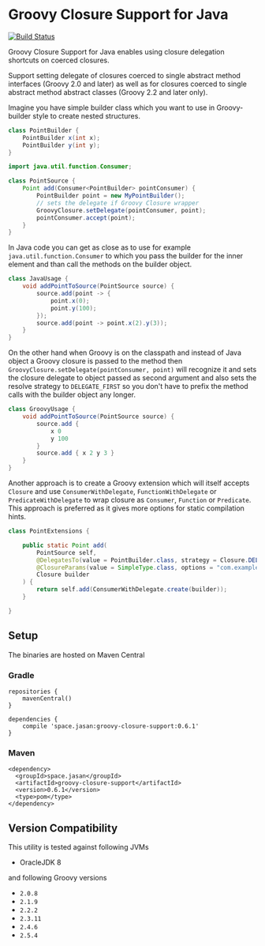 # Groovy Closure Support for Java

[![Build Status](https://travis-ci.org/jasanspace/groovy-closure-support.svg?branch=master)](https://travis-ci.org/jasanspace/groovy-closure-support)

Groovy Closure Support for Java enables using closure delegation shortcuts on coerced closures.

Support setting delegate of closures coerced to single abstract method interfaces (Groovy 2.0 and later) as well
as for closures coerced to single abstract method abstract classes (Groovy 2.2 and later only).

Imagine you have simple builder class which you want to use in Groovy-builder style to create nested
structures.

```java
class PointBuilder {
    PointBuilder x(int x);
    PointBuilder y(int y);
}
```

```java
import java.util.function.Consumer;

class PointSource {
    Point add(Consumer<PointBuilder> pointConsumer) {
        PointBuilder point = new MyPointBuilder();
        // sets the delegate if Groovy Closure wrapper
        GroovyClosure.setDelegate(pointConsumer, point);
        pointConsumer.accept(point);
    }
}
```

In Java code you can get as close as to use for example `java.util.function.Consumer` to
which you pass the builder for the inner element and than call the methods on the builder object.

```java
class JavaUsage {
    void addPointToSource(PointSource source) {
        source.add(point -> {
            point.x(0);
            point.y(100);
        });
        source.add(point -> point.x(2).y(3));
    }
}
```

On the other hand when Groovy is on the classpath and instead of Java object a Groovy closure is passed
to the method then `GroovyClosure.setDelegate(pointConsumer, point)` will recognize it and sets
the closure delegate to object passed as second argument and also sets the resolve strategy to `DELEGATE_FIRST`
so you don't have to prefix the method calls with the builder object any longer.

```groovy
class GroovyUsage {
    void addPointToSource(PointSource source) {
        source.add {
            x 0
            y 100
        }
        source.add { x 2 y 3 }
    }
}
```

Another approach is to create a Groovy extension which will itself accepts `Closure` and use `ConsumerWithDelegate`,
`FunctionWithDelegate` or `PredicateWithDelegate` to wrap closure as `Consumer`, `Function` or `Predicate`. 
This approach is preferred as it gives more options for static compilation hints. 

```java
class PointExtensions {

    public static Point add(
        PointSource self,
        @DelegatesTo(value = PointBuilder.class, strategy = Closure.DELEGATE_FIRST)
        @ClosureParams(value = SimpleType.class, options = "com.example.PointBuilder")
        Closure builder
    ) {
        return self.add(ConsumerWithDelegate.create(builder));
    }

}
``` 

## Setup

The binaries are hosted on Maven Central

### Gradle

```
repositories {
    mavenCentral()
}

dependencies {
    compile 'space.jasan:groovy-closure-support:0.6.1'
}
```

### Maven
```
<dependency>
  <groupId>space.jasan</groupId>
  <artifactId>groovy-closure-support</artifactId>
  <version>0.6.1</version>
  <type>pom</type>
</dependency>
```

## Version Compatibility
This utility is tested against following JVMs
  * OracleJDK 8

 and following Groovy versions
  * `2.0.8`
  * `2.1.9`
  * `2.2.2`
  * `2.3.11`
  * `2.4.6`
  * `2.5.4`
